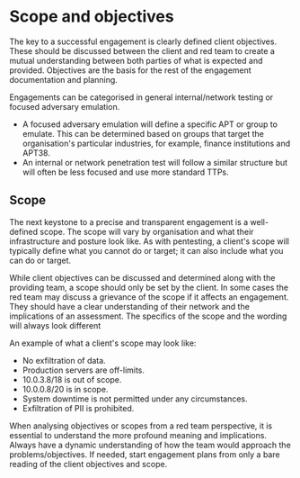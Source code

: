 # Scope and objectives

The key to a successful engagement is clearly defined client objectives. These should be discussed between the 
client and red team to create a mutual understanding between both parties of what is expected and provided. 
Objectives are the basis for the rest of the engagement documentation and planning.

Engagements can be categorised in general internal/network testing or focused adversary emulation. 
* A focused adversary emulation will define a specific APT or group to emulate. This can be determined based on 
groups that target the organisation's particular industries, for example, finance institutions and APT38. 
* An internal or network penetration test will follow a similar structure but will often be less focused and use more 
standard TTPs. 

## Scope

The next keystone to a precise and transparent engagement is a well-defined scope. The scope will vary by organisation 
and what their infrastructure and posture look like. As with pentesting, a client's scope will typically define what 
you cannot do or target; it can also include what you can do or target.

While client objectives can be discussed and determined along with the providing team, a scope should only be set 
by the client. In some cases the red team may discuss a grievance of the scope if it affects an engagement. They 
should have a clear understanding of their network and the implications of an assessment. The specifics of the 
scope and the wording will always look different

An example of what a client's scope may look like:

* No exfiltration of data.
* Production servers are off-limits.
* 10.0.3.8/18 is out of scope.
* 10.0.0.8/20 is in scope.
* System downtime is not permitted under any circumstances.
* Exfiltration of PII is prohibited.

When analysing objectives or scopes from a red team perspective, it is essential to understand the more profound 
meaning and implications. Always have a dynamic understanding of how the team would approach the problems/objectives. 
If needed, start engagement plans from only a bare reading of the client objectives and scope.